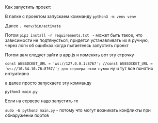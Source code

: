 Как запустить проект:

В папке с проектом запускаем комманду
```python3 -m venv venv```

Далее
```. venv/bin/activate```

Потом
```pip3 install -r requirements.txt ``` - может быть такое, что зависимости не подтянусться, придется устанавливать их в ручную, через логи об ошибках когда пытаетеесь запустить проект

Потом вам следует зайти в app.js и поменять вот эту строчку

``` const WEBSOCKET_URL = 'ws://127.0.0.1:8767'; //const WEBSOCKET_URL = 'ws://10.34.10.76:8767/'; для сервера если нужно ``` ну и тут все понятно интуитивно

а далее просто запускаете эту комманду

```python3 main.py ```

Если на сервере надо запустить то

```sudo -E python3 main.py``` - потому что могут возникать конфликты при обнаружении портов
